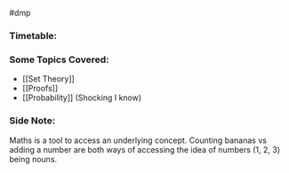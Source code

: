 #dmp 
### Timetable:


### Some Topics Covered:
- [[Set Theory]]
- [[Proofs]]
- [[Probability]] (Shocking I know)



### Side Note:
Maths is a tool to access an underlying concept. Counting bananas vs adding a number are both ways of accessing the idea of numbers (1, 2, 3) being nouns. 

